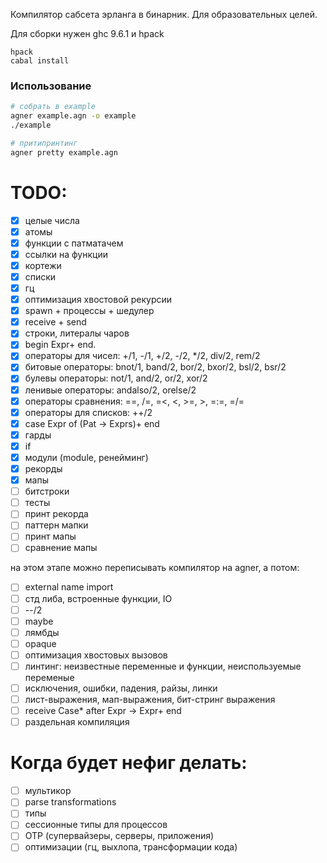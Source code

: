 Компилятор сабсета эрланга в бинарник. Для образовательных целей.

Для сборки нужен ghc 9.6.1 и hpack
```
hpack
cabal install
```

### Использование
```bash
# собрать в example
agner example.agn -o example
./example

# притипринтинг
agner pretty example.agn
```

# TODO:
- [x] целые числа
- [x] атомы
- [x] функции с патматачем
- [x] ссылки на функции
- [x] кортежи
- [x] списки
- [x] гц
- [x] оптимизация хвостовой рекурсии
- [x] spawn + процессы + шедулер
- [x] receive + send
- [x] строки, литералы чаров
- [x] begin Expr+ end.
- [x] операторы для чисел: +/1, -/1, +/2, -/2, */2, div/2, rem/2
- [x] битовые операторы: bnot/1, band/2, bor/2, bxor/2, bsl/2, bsr/2
- [x] булевы операторы: not/1, and/2, or/2, xor/2
- [x] ленивые операторы: andalso/2, orelse/2
- [x] операторы сравнения: ==, /=, =<, <, >=, >, =:=, =/=
- [x] операторы для списков: ++/2
- [x] case Expr of (Pat -> Exprs)+ end
- [x] гарды
- [x] if
- [x] модули (module, ренейминг)
- [x] рекорды
- [x] мапы
- [ ] битстроки
- [ ] тесты
- [ ] принт рекорда
- [ ] паттерн мапки
- [ ] принт мапы
- [ ] сравнение мапы

на этом этапе можно переписывать компилятор на agner, а потом:
- [ ] external name import
- [ ] стд либа, встроенные функции, IO
- [ ] --/2
- [ ] maybe
- [ ] лямбды
- [ ] opaque
- [ ] оптимизация хвостовых вызовов
- [ ] линтинг: неизвестные переменные и функции, неиспользуемые переменые
- [ ] исключения, ошибки, падения, райзы, линки
- [ ] лист-выражения, мап-выражения, бит-стринг выражения
- [ ] receive Case* after Expr -> Expr+ end
- [ ] раздельная компиляция

# Когда будет нефиг делать:
- [ ] мультикор
- [ ] parse transformations
- [ ] типы
- [ ] сессионные типы для процессов
- [ ] OTP (супервайзеры, серверы, приложения)
- [ ] оптимизации (гц, выхлопа, трансформации кода)
